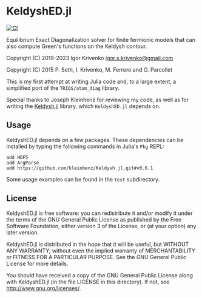 KeldyshED.jl
============

[![CI](https://github.com/krivenko/KeldyshED.jl/actions/workflows/CI.yml/badge.svg)](
https://github.com/krivenko/KeldyshED.jl/actions/workflows/CI.yml)

Equilibrium Exact Diagonalization solver for finite fermionic models that can
also compute Green's functions on the Keldysh contour.

Copyright (C) 2019-2023 Igor Krivenko <igor.s.krivenko@gmail.com>

Copyright (C) 2015 P. Seth, I. Krivenko, M. Ferrero and O. Parcollet

This is my first attempt at writing Julia code and, to a large extent, a
simplified port of the `TRIQS/atom_diag` library.

Special thanks to Joseph Kleinhenz for reviewing my code, as well as for writing
the [Keldysh.jl](https://github.com/kleinhenz/Keldysh.jl) library, which `KeldyshED.jl`
depends on.

Usage
-----

KeldyshED.jl depends on a few packages. These dependencies can be installed by
typing the following commands in Julia's `Pkg` REPL:

    add HDF5
    add ArgParse
    add https://github.com/kleinhenz/Keldysh.jl.git#v0.6.1

Some usage examples can be found in the `test` subdirectory.

License
-------

KeldyshED.jl is free software: you can redistribute it and/or modify it under the
terms of the GNU General Public License as published by the Free Software
Foundation, either version 3 of the License, or (at your option) any later
version.

KeldyshED.jl is distributed in the hope that it will be useful, but WITHOUT ANY
WARRANTY; without even the implied warranty of MERCHANTABILITY or FITNESS FOR A
PARTICULAR PURPOSE. See the GNU General Public License for more details.

You should have received a copy of the GNU General Public License along with
KeldyshED.jl (in the file LICENSE in this directory). If not, see
<http://www.gnu.org/licenses/>.
